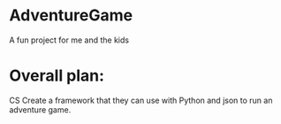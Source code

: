 # AdventureGame
A fun project for me and the kids


Overall plan:
============

CS Create a framework that they can use with Python and json to run an adventure game.
